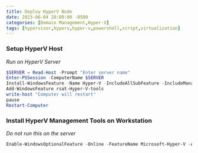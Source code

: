 ```yaml
---
title: Deploy HyperV Node
date: 2023-06-04 20:00:00 -0500
categories: [Domain Management,Hyper-V]
tags: [hypervisor,hyperv,hyper-v,powershell,script,virtualization]
---
```


### Setup HyperV Host
*Run on HyperV Server*
```powershell
$SERVER = Read-Host -Prompt "Enter server name"
Enter-PSSession -ComputerName $SERVER
Install-WindowsFeature -Name Hyper-V -IncludeAllSubFeature -IncludeManagementTools -Restart
Add-WindowsFeature rsat-Hyper-V-tools
write-host "Computer will restart"
pause
Restart-Computer
```

### Install HyperV Management Tools on Workstation
*Do not run this on the server*
```powershell
Enable-WindowsOptionalFeature -Online -FeatureName Microsoft-Hyper-V -All
```